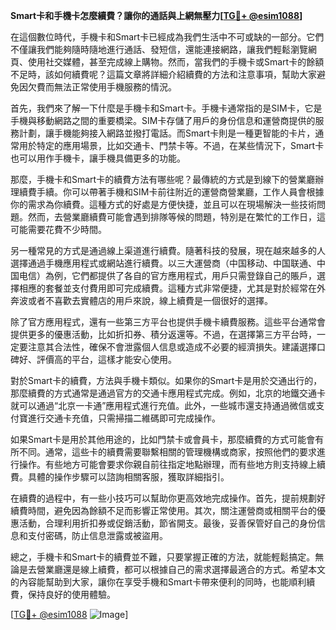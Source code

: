 **Smart卡和手機卡怎麼續費？讓你的通話與上網無壓力[[TG💪+ @esim1088](https://t.me/s/esim1088)]**

在這個數位時代，手機卡和Smart卡已經成為我們生活中不可或缺的一部分。它們不僅讓我們能夠隨時隨地進行通話、發短信，還能連接網路，讓我們輕鬆瀏覽網頁、使用社交媒體，甚至完成線上購物。然而，當我們的手機卡或Smart卡的餘額不足時，該如何續費呢？這篇文章將詳細介紹續費的方法和注意事項，幫助大家避免因欠費而無法正常使用手機服務的情況。

首先，我們來了解一下什麼是手機卡和Smart卡。手機卡通常指的是SIM卡，它是手機與移動網路之間的重要橋梁。SIM卡存儲了用戶的身份信息和運營商提供的服務計劃，讓手機能夠接入網路並撥打電話。而Smart卡則是一種更智能的卡片，通常用於特定的應用場景，比如交通卡、門禁卡等。不過，在某些情況下，Smart卡也可以用作手機卡，讓手機具備更多的功能。

那麼，手機卡和Smart卡的續費方法有哪些呢？最傳統的方式是到線下的營業廳辦理續費手續。你可以帶著手機和SIM卡前往附近的運營商營業廳，工作人員會根據你的需求為你續費。這種方式的好處是方便快捷，並且可以在現場解決一些技術問題。然而，去營業廳續費可能會遇到排隊等候的問題，特別是在繁忙的工作日，這可能需要花費不少時間。

另一種常見的方式是通過線上渠道進行續費。隨著科技的發展，現在越來越多的人選擇通過手機應用程式或網站進行續費。以三大運營商（中国移动、中国联通、中国电信）為例，它們都提供了各自的官方應用程式，用戶只需登錄自己的賬戶，選擇相應的套餐並支付費用即可完成續費。這種方式非常便捷，尤其是對於經常在外奔波或者不喜歡去實體店的用戶來說，線上續費是一個很好的選擇。

除了官方應用程式，還有一些第三方平台也提供手機卡續費服務。這些平台通常會提供更多的優惠活動，比如折扣券、積分返還等。不過，在選擇第三方平台時，一定要注意其合法性，確保不會泄露個人信息或造成不必要的經濟損失。建議選擇口碑好、評價高的平台，這樣才能安心使用。

對於Smart卡的續費，方法與手機卡類似。如果你的Smart卡是用於交通出行的，那麼續費的方式通常是通過官方的交通卡應用程式完成。例如，北京的地鐵交通卡就可以通過“北京一卡通”應用程式進行充值。此外，一些城市還支持通過微信或支付寶進行交通卡充值，只需掃描二維碼即可完成操作。

如果Smart卡是用於其他用途的，比如門禁卡或會員卡，那麼續費的方式可能會有所不同。通常，這些卡的續費需要聯繫相關的管理機構或商家，按照他們的要求進行操作。有些地方可能會要求你親自前往指定地點辦理，而有些地方則支持線上續費。具體的操作步驟可以諮詢相關客服，獲取詳細指引。

在續費的過程中，有一些小技巧可以幫助你更高效地完成操作。首先，提前規劃好續費時間，避免因為餘額不足而影響正常使用。其次，關注運營商或相關平台的優惠活動，合理利用折扣券或促銷活動，節省開支。最後，妥善保管好自己的身份信息和支付密碼，防止信息泄露或被盜用。

總之，手機卡和Smart卡的續費並不難，只要掌握正確的方法，就能輕鬆搞定。無論是去營業廳還是線上續費，都可以根據自己的需求選擇最適合的方式。希望本文的內容能幫助到大家，讓你在享受手機和Smart卡帶來便利的同時，也能順利續費，保持良好的使用體驗。

[[TG💪+ @esim1088](https://t.me/s/esim1088) ![Image](https://i.postimg.cc/4NQfJmqS/Snipaste-2025-05-13-00-14-12.png)]